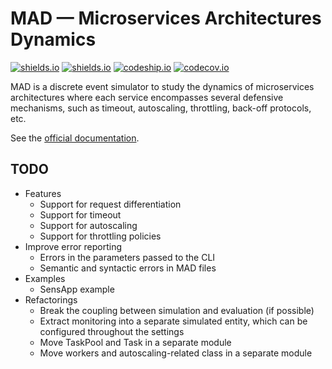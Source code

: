 # MAD &mdash; Microservices Architectures Dynamics

[![shields.io](https://img.shields.io/pypi/v/MAD.svg)](https://img.shields.io/pypi/v/MAD.svg[])
[![shields.io](https://img.shields.io/pypi/l/MAD.svg)](https://img.shields.io/pypi/l/MAD.svg[])
[![codeship.io](https://img.shields.io/codeship/68381610-6386-0133-dbbe-16f6a7024b95.svg)](https://img.shields.io/codeship/68381610-6386-0133-dbbe-16f6a7024b95.svg)
[![codecov.io](https://img.shields.io/codecov/c/github/fchauvel/MAD/master.svg)](https://img.shields.io/codecov/c/github/fchauvel/MAD/master.svg)

MAD is a discrete event simulator to study the dynamics of microservices architectures where each service encompasses 
several defensive mechanisms, such as timeout, autoscaling, throttling, back-off protocols, etc.

See the [official documentation](http://www.pythonhosted.org/MAD).

## TODO

 * Features
    * Support for request differentiation
    * Support for timeout
    * Support for autoscaling
    * Support for throttling policies
 * Improve error reporting
    * Errors in the parameters passed to the CLI
    * Semantic and syntactic errors in MAD files
 * Examples
    * SensApp example
 * Refactorings
    * Break the coupling between simulation and evaluation (if possible)
    * Extract monitoring into a separate simulated entity, which can be configured throughout the settings
    * Move TaskPool and Task in a separate module
    * Move workers and autoscaling-related class in a separate module
 


    
